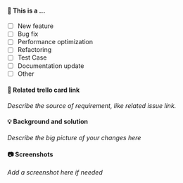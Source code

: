 #### 🤔 This is a ...

- [ ] New feature
- [ ] Bug fix
- [ ] Performance optimization
- [ ] Refactoring
- [ ] Test Case
- [ ] Documentation update
- [ ] Other

#### 🔗 Related trello card link

_Describe the source of requirement, like related issue link._

#### 💡 Background and solution

_Describe the big picture of your changes here_

#### 📷 Screenshots

_Add a screenshot here if needed_

